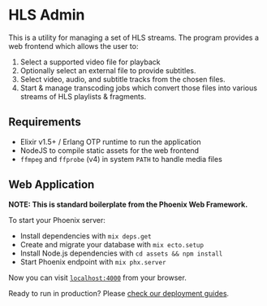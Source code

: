 # HLS Admin

This is a utility for managing a set of HLS streams.
The program provides a web frontend which allows the user to:

1. Select a supported video file for playback
2. Optionally select an external file to provide subtitles.
3. Select video, audio, and subtitle tracks from the chosen files.
4. Start & manage transcoding jobs which convert those files into
   various streams of HLS playlists & fragments.

## Requirements

- Elixir v1.5+ / Erlang OTP runtime to run the application
- NodeJS to compile static assets for the web frontend
- `ffmpeg` and `ffprobe` (v4) in system `PATH` to handle media files

## Web Application

**NOTE: This is standard boilerplate from the Phoenix Web Framework.**

To start your Phoenix server:

  * Install dependencies with `mix deps.get`
  * Create and migrate your database with `mix ecto.setup`
  * Install Node.js dependencies with `cd assets && npm install`
  * Start Phoenix endpoint with `mix phx.server`

Now you can visit [`localhost:4000`](http://localhost:4000) from your browser.

Ready to run in production? Please [check our deployment guides](https://hexdocs.pm/phoenix/deployment.html).
